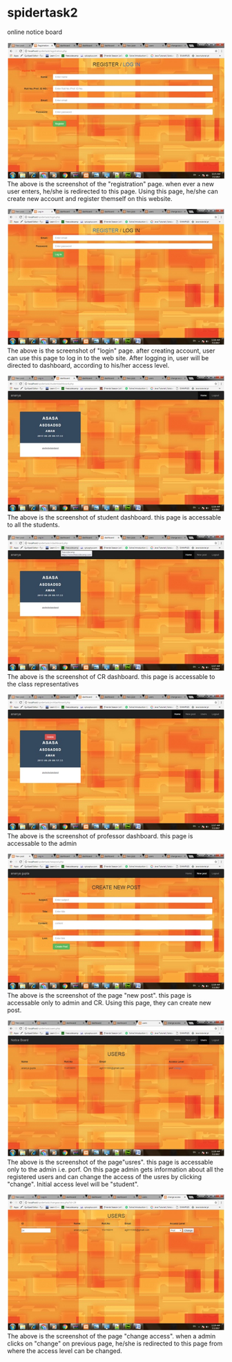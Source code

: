 # spidertask2
online notice board

![registration](/screenshots/registration.jpg?raw=true "registration")
The above is the screenshot of the "registration" page.
when ever a new user enters, he/she is redirected to this page. Using this page, he/she can create new account and register themself on this website.

![login](/screenshots/login.jpg?raw=true "login")
The above is the screenshot of "login" page.
after creating account, user can use this page to log in to the web site.
After logging in, user will be directed to dashboard, according to his/her access level.

![studentdashboard](/screenshots/studentdashboard.jpg?raw=true "studentdashboard")
The above is the screenshot of student dashboard.
this page is accessable to all the students. 

![crdashboard](/screenshots/crdashboard.jpg?raw=true "crdashboard")
The above is the screenshot of CR dashboard.
this page is accessable to the class representatives

![profdashboard](/screenshots/profdashboard.jpg?raw=true "profdashboard")
The above is the screenshot of professor dashboard.
this page is accessable to the admin 

![newpost](/screenshots/newpost.jpg?raw=true "newpost")
The above is the screenshot of the page "new post".
this page is accessable only to admin and CR.
Using this page, they can create new post.

![users](/screenshots/users.jpg?raw=true "users")
The above is the screenshot of the page"usres". this page is accessable only to the admin i.e. porf. 
On this page admin gets information about all the registered users and can change the access of the usres by clicking "change".
Initial access level will be "student".

![changeaccess](/screenshots/changeaccess.jpg?raw=true "changeaccess")
The above is the screenshot of the page "change access". 
when a admin clicks on "change" on previous page, he/she is redirected to this page from where the access level can be changed.

